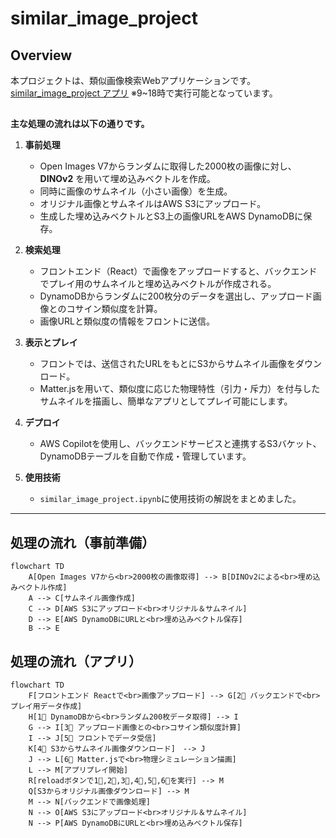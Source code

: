 # similar_image_project

## Overview
本プロジェクトは、類似画像検索Webアプリケーションです。  
[similar_image_project アプリ](http://simila-publi-q1g1koutz9vw-1613792410.ap-northeast-1.elb.amazonaws.com/)
※9~18時で実行可能となっています。
##
**主な処理の流れは以下の通りです。**

1. **事前処理**  
   - Open Images V7からランダムに取得した2000枚の画像に対し、**DINOv2** を用いて埋め込みベクトルを作成。
   - 同時に画像のサムネイル（小さい画像）を生成。
   - オリジナル画像とサムネイルはAWS S3にアップロード。
   - 生成した埋め込みベクトルとS3上の画像URLをAWS DynamoDBに保存。

2. **検索処理**  
   - フロントエンド（React）で画像をアップロードすると、バックエンドでプレイ用のサムネイルと埋め込みベクトルが作成される。
   - DynamoDBからランダムに200枚分のデータを選出し、アップロード画像とのコサイン類似度を計算。
   - 画像URLと類似度の情報をフロントに送信。

3. **表示とプレイ**  
   - フロントでは、送信されたURLをもとにS3からサムネイル画像をダウンロード。
   - Matter.jsを用いて、類似度に応じた物理特性（引力・斥力）を付与したサムネイルを描画し、簡単なアプリとしてプレイ可能にします。

4. **デプロイ**  
   - AWS Copilotを使用し、バックエンドサービスと連携するS3バケット、DynamoDBテーブルを自動で作成・管理しています。
  
5. **使用技術**
   - `similar_image_project.ipynb`に使用技術の解説をまとめました。

---

   ## 処理の流れ（事前準備）

```mermaid
flowchart TD
    A[Open Images V7から<br>2000枚の画像取得] --> B[DINOv2による<br>埋め込みベクトル作成]
    A --> C[サムネイル画像作成]
    C --> D[AWS S3にアップロード<br>オリジナル＆サムネイル]
    D --> E[AWS DynamoDBにURLと<br>埋め込みベクトル保存]
    B --> E

```
## 処理の流れ（アプリ）

```mermaid
flowchart TD
    F[フロントエンド Reactで<br>画像アップロード] --> G[2⃣ バックエンドで<br>プレイ用データ作成]
    H[1⃣ DynamoDBから<br>ランダム200枚データ取得] --> I
    G --> I[3⃣ アップロード画像との<br>コサイン類似度計算]
    I --> J[5⃣ フロントでデータ受信]
    K[4⃣ S3からサムネイル画像ダウンロード]　--> J
    J --> L[6⃣ Matter.jsで<br>物理シミュレーション描画]
    L --> M[アプリプレイ開始]
    R[reloadボタンで1⃣,2⃣,3⃣,4⃣,5⃣,6⃣を実行] --> M
    Q[S3からオリジナル画像ダウンロード] --> M
    M --> N[バックエンドで画像処理]
    N --> O[AWS S3にアップロード<br>オリジナル＆サムネイル]
    N --> P[AWS DynamoDBにURLと<br>埋め込みベクトル保存]
```
